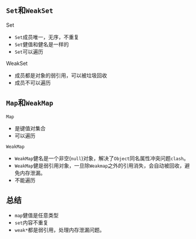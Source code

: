 ## `Set`和`WeakSet`
Set
* `Set`成员唯一，无序，不重复
* `Set`健值和健名是一样的
* `Set`可以遍历

WeakSet
* 成员都是对象的弱引用，可以被垃圾回收
* 成员不可以遍历

## `Map`和`WeakMap`
`Map`
* 是键值对集合
* 可以遍历

`WeakMap`
* `WeakMap`健名是一个非空(`null`)对象，解决了`Object`同名属性冲突问题`clash`。
* `WeakMap`健是弱引用对象，一旦除`Weakmap`之外的引用消失，会自动被回收，避免内存泄漏。
* 不能遍历

## 总结
* `map`健值是任意类型
* `set`内容不重复
* `weak*`都是弱引用，处理内存泄漏问题。
